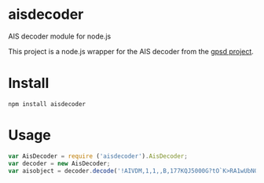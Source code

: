 aisdecoder
==========

AIS decoder module for node.js


This project is a node.js wrapper for the AIS decoder from the [gpsd project](http://www.catb.org/gpsd).

# Install

```npm install aisdecoder```

# Usage

````javascript
var AisDecoder = require ('aisdecoder').AisDecoder;
var decoder = new AisDecoder;
var aisobject = decoder.decode('!AIVDM,1,1,,B,177KQJ5000G?tO`K>RA1wUbN0TKH,0*5C');
````


